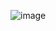 ![image](https://github.com/mathjons/Scaffold-three.js/assets/42194936/c57d8138-7e97-4c9b-8c07-e80559316811)
